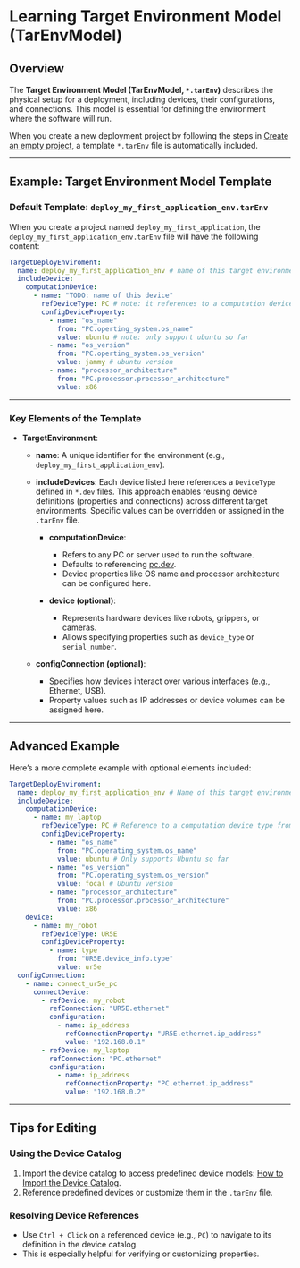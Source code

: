 # Learning Target Environment Model (TarEnvModel)

## Overview

The **Target Environment Model (TarEnvModel, `*.tarEnv`)** describes the physical setup for a deployment, including devices, their configurations, and connections. This model is essential for defining the environment where the software will run.

When you create a new deployment project by following the steps in [Create an empty project](../README.md#create-an-empty-deployment-project), a template `*.tarEnv` file is automatically included.

---

## Example: Target Environment Model Template

### Default Template: `deploy_my_first_application_env.tarEnv`

When you create a project named `deploy_my_first_application`, the `deploy_my_first_application_env.tarEnv` file will have the following content:

```yaml
TargetDeployEnviroment:
  name: deploy_my_first_application_env # name of this target environment"
  includeDevice:
    computationDevice:
      - name: "TODO: name of this device"
        refDeviceType: PC # note: it references to a computation device type from the device catalog, you can change it if you create your owns
        configDeviceProperty:
          - name: "os_name"
            from: "PC.operting_system.os_name"
            value: ubuntu # note: only support ubuntu so far
          - name: "os_version"
            from: "PC.operting_system.os_version"
            value: jammy # ubuntu version
          - name: "processor_architecture"
            from: "PC.processor.processor_architecture"
            value: x86
```

---

### Key Elements of the Template

- **TargetEnvironment**:
  - **name**: A unique identifier for the environment (e.g., `deploy_my_first_application_env`).
  - **includeDevices**:
    Each device listed here references a `DeviceType` defined in `*.dev` files. This approach enables reusing device definitions (properties and connections) across different target environments. Specific values can be overridden or assigned in the `.tarEnv` file.

    - **computationDevice**:
      - Refers to any PC or server used to run the software.
      - Defaults to referencing [pc.dev](https://github.com/ipa-rwu/DeploymentDeviceCatalog/blob/main/de.fraunhofer.ipa.deployment.catalog.devices/pc.dev).
      - Device properties like OS name and processor architecture can be configured here.

    - **device (optional)**:
      - Represents hardware devices like robots, grippers, or cameras.
      - Allows specifying properties such as `device_type` or `serial_number`.

  - **configConnection (optional)**:
    - Specifies how devices interact over various interfaces (e.g., Ethernet, USB).
    - Property values such as IP addresses or device volumes can be assigned here.

---

## Advanced Example

Here’s a more complete example with optional elements included:

```yaml
TargetDeployEnviroment:
  name: deploy_my_first_application_env # Name of this target environment
  includeDevice:
    computationDevice:
      - name: my_laptop
        refDeviceType: PC # Reference to a computation device type from the device catalog
        configDeviceProperty:
          - name: "os_name"
            from: "PC.operating_system.os_name"
            value: ubuntu # Only supports Ubuntu so far
          - name: "os_version"
            from: "PC.operating_system.os_version"
            value: focal # Ubuntu version
          - name: "processor_architecture"
            from: "PC.processor.processor_architecture"
            value: x86
    device:
      - name: my_robot
        refDeviceType: UR5E
        configDeviceProperty:
          - name: type
            from: "UR5E.device_info.type"
            value: ur5e
  configConnection:
    - name: connect_ur5e_pc
      connectDevice:
        - refDevice: my_robot
          refConnection: "UR5E.ethernet"
          configuration:
            - name: ip_address
              refConnectionProperty: "UR5E.ethernet.ip_address"
              value: "192.168.0.1"
        - refDevice: my_laptop
          refConnection: "PC.ethernet"
          configuration:
            - name: ip_address
              refConnectionProperty: "PC.ethernet.ip_address"
              value: "192.168.0.2"
```

---

## Tips for Editing

### Using the Device Catalog

1. Import the device catalog to access predefined device models:
   [How to Import the Device Catalog](../Environment_setup.md#import-the-device-catalog).
2. Reference predefined devices or customize them in the `.tarEnv` file.

### Resolving Device References

- Use `Ctrl + Click` on a referenced device (e.g., `PC`) to navigate to its definition in the device catalog.
- This is especially helpful for verifying or customizing properties.
